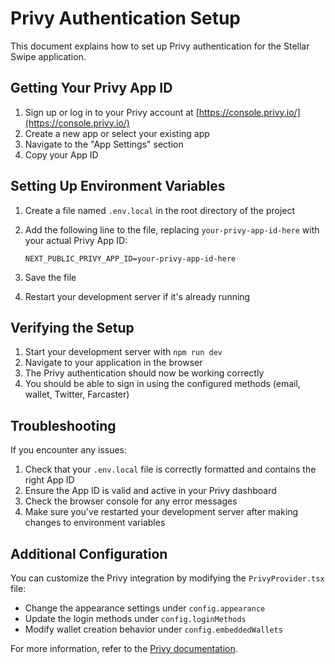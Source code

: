 # Privy Authentication Setup

This document explains how to set up Privy authentication for the Stellar Swipe application.

## Getting Your Privy App ID

1. Sign up or log in to your Privy account at [https://console.privy.io/](https://console.privy.io/)
2. Create a new app or select your existing app
3. Navigate to the "App Settings" section
4. Copy your App ID

## Setting Up Environment Variables

1. Create a file named `.env.local` in the root directory of the project
2. Add the following line to the file, replacing `your-privy-app-id-here` with your actual Privy App ID:

   ```
   NEXT_PUBLIC_PRIVY_APP_ID=your-privy-app-id-here
   ```

3. Save the file
4. Restart your development server if it's already running

## Verifying the Setup

1. Start your development server with `npm run dev`
2. Navigate to your application in the browser
3. The Privy authentication should now be working correctly
4. You should be able to sign in using the configured methods (email, wallet, Twitter, Farcaster)

## Troubleshooting

If you encounter any issues:

1. Check that your `.env.local` file is correctly formatted and contains the right App ID
2. Ensure the App ID is valid and active in your Privy dashboard
3. Check the browser console for any error messages
4. Make sure you've restarted your development server after making changes to environment variables

## Additional Configuration

You can customize the Privy integration by modifying the `PrivyProvider.tsx` file:

- Change the appearance settings under `config.appearance`
- Update the login methods under `config.loginMethods`
- Modify wallet creation behavior under `config.embeddedWallets`

For more information, refer to the [Privy documentation](https://docs.privy.io/).
